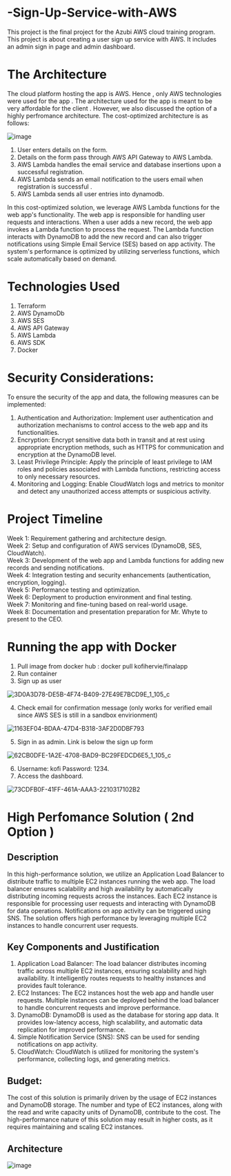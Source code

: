 # -Sign-Up-Service-with-AWS
This project is the final project for the Azubi AWS cloud training program. This project is about creating a user sign up service with AWS. It includes an admin sign in page and admin dashboard.

# The Architecture
The cloud platform hosting the app is AWS. Hence , only AWS technologies were used for the app . The architecture used for the app is meant to be very affordable for the client . However, we also discussed the option of a highly perfromance architecture. The cost-optimized architecture is as follows:

![image](https://github.com/kaynert/-Sign-Up-Service-with-AWS/assets/18236391/cc8bf51d-9578-4362-a38e-b6d20e5255d8)

1. User enters details on the form.
2. Details on the form pass through AWS API Gateway to AWS Lambda.
3. AWS Lambda handles the email service and database insertions upon a successful registration.
4. AWS Lambda sends an email notification to the users email when registration is successful .
5. AWS Lambda sends all user entries into dynamodb. 

In this cost-optimized solution, we leverage AWS Lambda functions for the web app's functionality. The web app is responsible for handling user requests and interactions. When a user adds a new record, the web app invokes a Lambda function to process the request. The Lambda function interacts with DynamoDB to add the new record and can also trigger notifications using Simple Email Service (SES) based on app activity. The system's performance is optimized by utilizing serverless functions, which scale automatically based on demand.


# Technologies Used
1. Terraform
2. AWS DynamoDb
3. AWS SES
4. AWS API Gateway
5. AWS Lambda
6. AWS SDK
7. Docker 

# Security Considerations:
To ensure the security of the app and data, the following measures can be implemented:
1. Authentication and Authorization: Implement user authentication and authorization mechanisms to control access to the web app and its functionalities.
2. Encryption: Encrypt sensitive data both in transit and at rest using appropriate encryption methods, such as HTTPS for communication and encryption at the DynamoDB level.
3. Least Privilege Principle: Apply the principle of least privilege to IAM roles and policies associated with Lambda functions, restricting access to only necessary resources.
4. Monitoring and Logging: Enable CloudWatch logs and metrics to monitor and detect any unauthorized access attempts or suspicious activity.

# Project Timeline
 Week 1: Requirement gathering and architecture design.  
 Week 2: Setup and configuration of AWS services (DynamoDB, SES, CloudWatch).  
 Week 3: Development of the web app and Lambda functions for adding new records and sending notifications.  
 Week 4: Integration testing and security enhancements (authentication, encryption, logging).  
 Week 5: Performance testing and optimization.  
 Week 6: Deployment to production environment and final testing.  
 Week 7: Monitoring and fine-tuning based on real-world usage.  
 Week 8: Documentation and presentation preparation for Mr. Whyte to present to the CEO.  

# Running the app with Docker
1. Pull image from docker hub : docker pull kofihervie/finalapp
2. Run container
3. Sign up as user

![3D0A3D78-DE5B-4F74-B409-27E49E7BCD9E_1_105_c](https://github.com/kaynert/-Sign-Up-Service-with-AWS/assets/18236391/fb89fa5a-409c-4099-adf2-f2ac6a4a175a)

4. Check email for confirmation message (only works for verified email since AWS SES is still in a sandbox envirionment)

![1163EF04-BDAA-47D4-B318-3AF2D0DBF793](https://github.com/kaynert/-Sign-Up-Service-with-AWS/assets/18236391/73baf43c-3fad-4844-aa85-c540094dad26)

5. Sign in as admin. Link is below the sign up form

![62CB0DFE-1A2E-4708-BAD9-BC29FEDCD6E5_1_105_c](https://github.com/kaynert/-Sign-Up-Service-with-AWS/assets/18236391/791d76ac-a338-48a6-be4e-2582b693aeb3)

6. Username: kofi Password: 1234.
7. Access the dashboard.

![73CDFB0F-41FF-461A-AAA3-2210317102B2](https://github.com/kaynert/-Sign-Up-Service-with-AWS/assets/18236391/f176f18d-56e1-4336-82d4-ce9e7c9c9ef0)


# High Perfomance Solution ( 2nd Option )
## Description
In this high-performance solution, we utilize an Application Load Balancer to distribute traffic to multiple EC2 instances running the web app. The load balancer ensures scalability and high availability by automatically distributing incoming requests across the instances. Each EC2 instance is responsible for processing user requests and interacting with DynamoDB for data operations. Notifications on app activity can be triggered using SNS. The solution offers high performance by leveraging multiple EC2 instances to handle concurrent user requests.

## Key Components and Justification
1. Application Load Balancer: The load balancer distributes incoming traffic across multiple EC2 instances, ensuring scalability and high availability. It intelligently routes requests to healthy instances and provides fault tolerance.
2. EC2 Instances: The EC2 instances host the web app and handle user requests. Multiple instances can be deployed behind the load balancer to handle concurrent requests and improve performance.
3. DynamoDB: DynamoDB is used as the database for storing app data. It provides low-latency access, high scalability, and automatic data replication for improved performance.
4. Simple Notification Service (SNS): SNS can be used for sending notifications on app activity.
5. CloudWatch: CloudWatch is utilized for monitoring the system's performance, collecting logs, and generating metrics.

## Budget:
The cost of this solution is primarily driven by the usage of EC2 instances and DynamoDB storage. The number and type of EC2 instances, along with the read and write capacity units of DynamoDB, contribute to the cost. The high-performance nature of this solution may result in higher costs, as it requires maintaining and scaling EC2 instances.


## Architecture
![image](https://github.com/kaynert/-Sign-Up-Service-with-AWS/assets/18236391/40385a8d-1466-42e3-9c92-c2658c636102)








